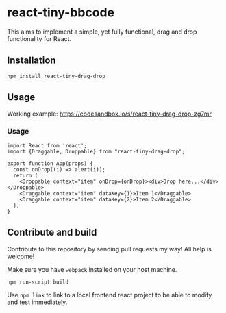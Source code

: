 # react-tiny-bbcode

This aims to implement a simple, yet fully functional, drag and drop functionality for React.

## Installation
```
npm install react-tiny-drag-drop
```
## Usage

Working example: https://codesandbox.io/s/react-tiny-drag-drop-zg7mr

### Usage
```
import React from 'react';
import {Draggable, Droppable} from "react-tiny-drag-drop";

export function App(props) {
  const onDrop((i) => alert(i));
  return (
    <Droppable context="item" onDrop={onDrop}><div>Drop here...</div></Droppable>
    <Draggable context="item" dataKey={1}>Item 1</Draggable>
    <Draggable context="item" dataKey={2}>Item 2</Draggable>
  );    
}
```

## Contribute and build
Contribute to this repository by sending pull requests my way! All help is welcome!

Make sure you have `webpack` installed on your host machine.
```
npm run-script build
```
Use `npm link` to link to a local frontend react project to be able to modify and test immediately.
